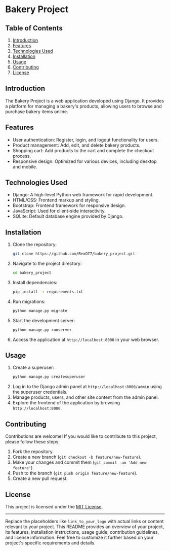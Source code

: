 # Bakery Project
## Table of Contents
1. [Introduction](#introduction)
2. [Features](#features)
3. [Technologies Used](#technologies-used)
4. [Installation](#installation)
5. [Usage](#usage)
6. [Contributing](#contributing)
7. [License](#license)

## Introduction
The Bakery Project is a web application developed using Django. It provides a platform for managing a bakery's products, allowing users to browse and purchase bakery items online.

## Features
- User authentication: Register, login, and logout functionality for users.
- Product management: Add, edit, and delete bakery products.
- Shopping cart: Add products to the cart and complete the checkout process.
- Responsive design: Optimized for various devices, including desktop and mobile.

## Technologies Used
- Django: A high-level Python web framework for rapid development.
- HTML/CSS: Frontend markup and styling.
- Bootstrap: Frontend framework for responsive design.
- JavaScript: Used for client-side interactivity.
- SQLite: Default database engine provided by Django.

## Installation
1. Clone the repository:
    ```bash
    git clone https://github.com/RexO77/bakery_project.git
    ```
2. Navigate to the project directory:
    ```bash
    cd bakery_project
    ```
3. Install dependencies:
    ```bash
    pip install -r requirements.txt
    ```
4. Run migrations:
    ```bash
    python manage.py migrate
    ```
5. Start the development server:
    ```bash
    python manage.py runserver
    ```
6. Access the application at `http://localhost:8000` in your web browser.

## Usage
1. Create a superuser:
    ```bash
    python manage.py createsuperuser
    ```
2. Log in to the Django admin panel at `http://localhost:8000/admin` using the superuser credentials.
3. Manage products, users, and other site content from the admin panel.
4. Explore the frontend of the application by browsing `http://localhost:8000`.

## Contributing
Contributions are welcome! If you would like to contribute to this project, please follow these steps:
1. Fork the repository.
2. Create a new branch (`git checkout -b feature/new-feature`).
3. Make your changes and commit them (`git commit -am 'Add new feature'`).
4. Push to the branch (`git push origin feature/new-feature`).
5. Create a new pull request.

## License
This project is licensed under the [MIT License](LICENSE).

---

Replace the placeholders like `link_to_your_logo` with actual links or content relevant to your project. This README provides an overview of your project, its features, installation instructions, usage guide, contribution guidelines, and license information. Feel free to customize it further based on your project's specific requirements and details.
